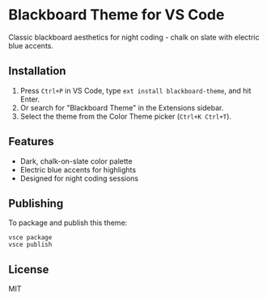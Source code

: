 # Blackboard Theme for VS Code

Classic blackboard aesthetics for night coding - chalk on slate with electric blue accents.

## Installation

1. Press `Ctrl+P` in VS Code, type `ext install blackboard-theme`, and hit Enter.
2. Or search for "Blackboard Theme" in the Extensions sidebar.
3. Select the theme from the Color Theme picker (`Ctrl+K Ctrl+T`).

## Features
- Dark, chalk-on-slate color palette
- Electric blue accents for highlights
- Designed for night coding sessions

## Publishing
To package and publish this theme:

```
vsce package
vsce publish
```

## License
MIT
